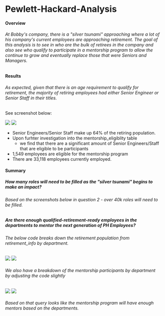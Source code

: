 # Pewlett-Hackard-Analysis


#### Overview

###### At Bobby's company, there is a "silver tsunami" approaching where a lot of his company's current employees are approaching retirement. The goal of this analysis is to see in who are the bulk of retirees in the company and also see who qualify to participate in a mentorship program to allow the continue to grow and eventually replace those that were Seniors and Managers.

#### Results

###### As expected, given that there is an age requirement to qualify for retirement, the majority of retiring employees had either Senior Engineer or Senior Staff in their titles. 

See screenshot below:

 

![](../main/Retiring_Population.png) ![](../main/mentorship_participants.png)

* Senior Engineers/Senior Staff make up 64% of the retiring population.
* Upon furhter investigation into the mentorship_eligiblity table
	* we find that there are a significant amount of Senior Engineers/Staff that are eligible to be participants
* 1,549 employees are eligible for the mentorship program
* There are 33,118 employees currently employed.


#### Summary

##### How many roles will need to be filled as the "silver tsunami" begins to make an impact?
###### Based on the screenshots below in question 2 - over 40k roles will need to be filled.

##### Are there enough qualified-retirement-ready employees in the departments to mentor the next generation of PH Employees?
###### The below code breaks down the retirement population from retirement_info by department. 

![](../main/retire_dept.png) ![](../main/retire_dept_output.png)

###### We also have a breakdown of the mentorship participants by department by adjusting the code slightly

![](../main/mentor_dept.png) ![](../main/mentor_dept_output.png)

###### Based on that query looks like the mentorship program will have enough mentors based on the departments.